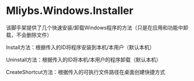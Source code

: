 # Mliybs.Windows.Installer

该脚手架提供了几个快速安装/卸载Windows程序的方法（只是在应用和功能中卸载，不会删除文件）

Install方法：根据传入的ID将程序安装到本机/本用户（默认本机）

Uninstall方法：根据传入的ID将本机/本用户的程序卸载（默认本机）

CreateShortcut方法：根据传入的可执行文件路径在桌面创建快捷方式
